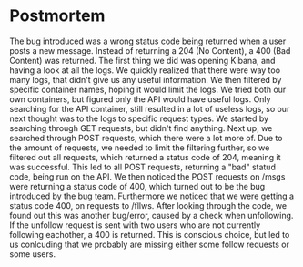 # Postmortem

The bug introduced was a wrong status code being returned when a user posts a new message. Instead of returning a 204 (No Content), a 400 (Bad Content) was returned.
The first thing we did was opening Kibana, and having a look at all the logs. We quickly realized that there were way too many logs, that didn't give us any useful information. We then filtered by specific container names, hoping it would limit the logs. We tried both our own containers, but figured only the API would have useful logs. Only searching for the API container, still resulted in a lot of useless logs, so our next thought was to the logs to specific request types. We started by searching through GET requests, but didn't find anything. Next up, we searched through POST requests, which there were a lot more of. Due to the amount of requests, we needed to limit the filtering further, so we filtered out all requests, which returned a status code of 204, meaning it was successful. This led to all POST requests, returning a "bad" statud code, being run on the API. We then noticed the POST requests on /msgs were returning a status code of 400, which turned out to be the bug introduced by the bug team.
Furthermore we noticed that we were getting a status code 400, on requests to /fllws. After looking through the code, we found out this was another bug/error, caused by a check when unfollowing. If the unfollow request is sent with two users who are not currently following eachother, a 400 is returned. This is conscious choice, but led to us conlcuding that we probably are missing either some follow requests or some users.
